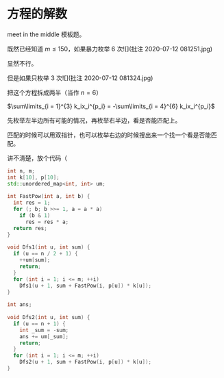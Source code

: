# 方程的解数

meet in the middle 模板题。

既然已经知道 $m \le 150$，如果暴力枚举 6 次![](批注 2020-07-12 081251.jpg)

显然不行。

但是如果只枚举 3 次![](批注 2020-07-12 081324.jpg)

把这个方程拆成两半（当作 $n = 6$）

$\sum\limits_{i = 1}^{3} k_ix_i^{p_i} = -\sum\limits_{i = 4}^{6} k_ix_i^{p_i}$

先枚举左半边所有可能的情况，再枚举右半边，看是否能匹配上。

匹配的时候可以用双指针，也可以枚举右边的时候搜出来一个找一个看是否能匹配。

讲不清楚，放个代码（

```cpp
int n, m;
int k[10], p[10];
std::unordered_map<int, int> um;
 
int FastPow(int a, int b) {
  int res = 1;
  for (; b; b >>= 1, a = a * a)
    if (b & 1)
      res = res * a;
  return res;
}
 
void Dfs1(int u, int sum) {
  if (u == n / 2 + 1) {
    ++um[sum];
    return;
  }
  for (int i = 1; i <= m; ++i)
    Dfs1(u + 1, sum + FastPow(i, p[u]) * k[u]);
}
 
int ans;
 
void Dfs2(int u, int sum) {
  if (u == n + 1) {
    int _sum = -sum;
    ans += um[_sum];
    return;
  }
  for (int i = 1; i <= m; ++i)
    Dfs2(u + 1, sum + FastPow(i, p[u]) * k[u]);
}
```

